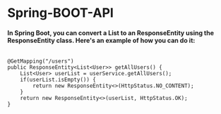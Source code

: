 # Spring-BOOT-API


#### In Spring Boot, you can convert a List to an ResponseEntity<List> using the ResponseEntity class. Here's an example of how you can do it:

```

@GetMapping("/users")
public ResponseEntity<List<User>> getAllUsers() {
    List<User> userList = userService.getAllUsers();
    if(userList.isEmpty()) {
        return new ResponseEntity<>(HttpStatus.NO_CONTENT);
    }
    return new ResponseEntity<>(userList, HttpStatus.OK);
}


```
